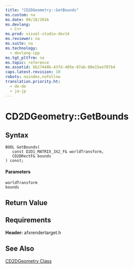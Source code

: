 ```yaml
---
title: "CD2DGeometry::GetBounds"
ms.custom: na
ms.date: 09/18/2016
ms.devlang: 
  - C++
ms.prod: visual-studio-dev14
ms.reviewer: na
ms.suite: na
ms.technology: 
  - devlang-cpp
ms.tgt_pltfrm: na
ms.topic: reference
ms.assetid: bb27448b-43fd-405e-87ab-80e15ee707b4
caps.latest.revision: 10
robots: noindex,nofollow
translation.priority.ht: 
  - de-de
  - ja-jp
---
```

# CD2DGeometry::GetBounds
## Syntax  
  
```  
BOOL GetBounds(  
   const D2D1_MATRIX_3X2_F& worldTransform,  
   CD2DRectF& bounds  
) const;  
```  
  
#### Parameters  
 `worldTransform`  
 `bounds`  
  
## Return Value  
  
## Requirements  
 **Header:** afxrendertarget.h  
  
## See Also  
 [CD2DGeometry Class](../vs140/CD2DGeometry-Class.md)